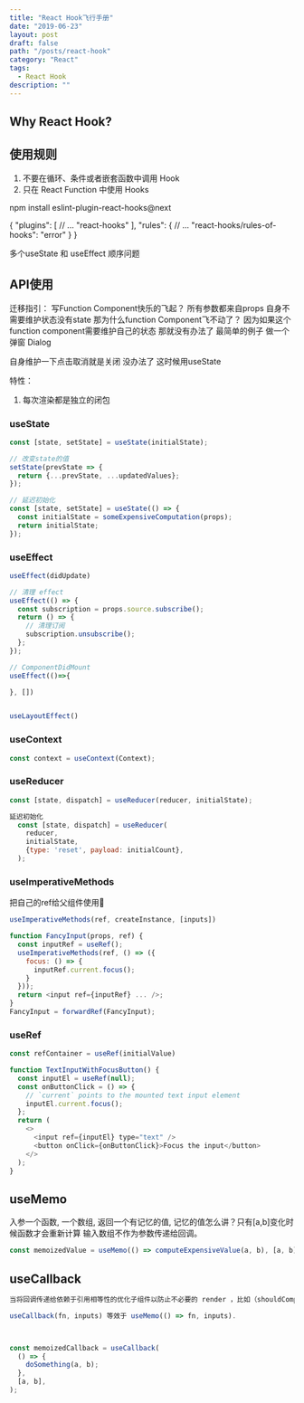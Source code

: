 ```yaml
---
title: "React Hook飞行手册"
date: "2019-06-23"
layout: post
draft: false
path: "/posts/react-hook"
category: "React"
tags:
  - React Hook
description: ""
---
```


## Why React Hook?

## 使用规则
1. 不要在循环、条件或者嵌套函数中调用 Hook
2. 只在 React Function 中使用 Hooks

npm install eslint-plugin-react-hooks@next

{
  "plugins": [
    // ...
    "react-hooks"
  ],
  "rules": {
    // ...
    "react-hooks/rules-of-hooks": "error"
  }
}


多个useState 和 useEffect 顺序问题




## API使用
迁移指引：
写Function Component快乐的飞起？ 所有参数都来自props 自身不需要维护状态没有state
那为什么function Component飞不动了？ 因为如果这个function component需要维护自己的状态
那就没有办法了 最简单的例子 做一个弹窗 Dialog

自身维护一下点击取消就是关闭 没办法了  这时候用useState

特性： 
1. 每次渲染都是独立的闭包
  

### useState



```javascript
const [state, setState] = useState(initialState);

// 改变state的值
setState(prevState => {
  return {...prevState, ...updatedValues};
});

// 延迟初始化
const [state, setState] = useState(() => {
  const initialState = someExpensiveComputation(props);
  return initialState;
});
```

### useEffect

```javascript
useEffect(didUpdate)

// 清理 effect
useEffect(() => {
  const subscription = props.source.subscribe();
  return () => {
    // 清理订阅
    subscription.unsubscribe();
  };
});

// ComponentDidMount
useEffect(()=>{

}, [])


useLayoutEffect()
```

### useContext

```javascript
const context = useContext(Context);
```

### useReducer

```javascript
const [state, dispatch] = useReducer(reducer, initialState);

延迟初始化
  const [state, dispatch] = useReducer(
    reducer,
    initialState,
    {type: 'reset', payload: initialCount},
  );


```

### useImperativeMethods
把自己的ref给父组件使用

```javascript
useImperativeMethods(ref, createInstance, [inputs])

function FancyInput(props, ref) {
  const inputRef = useRef();
  useImperativeMethods(ref, () => ({
    focus: () => {
      inputRef.current.focus();
    }
  }));
  return <input ref={inputRef} ... />;
}
FancyInput = forwardRef(FancyInput);
```

### useRef

```javascript
const refContainer = useRef(initialValue)

function TextInputWithFocusButton() {
  const inputEl = useRef(null);
  const onButtonClick = () => {
    // `current` points to the mounted text input element
    inputEl.current.focus();
  };
  return (
    <>
      <input ref={inputEl} type="text" />
      <button onClick={onButtonClick}>Focus the input</button>
    </>
  );
}
```

## useMemo
入参一个函数, 一个数组, 返回一个有记忆的值, 记忆的值怎么讲？只有[a,b]变化时候函数才会重新计算
输入数组不作为参数传递给回调。

```javascript
const memoizedValue = useMemo(() => computeExpensiveValue(a, b), [a, b]);
```

## useCallback

```javascript
当将回调传递给依赖于引用相等性的优化子组件以防止不必要的 render ，比如（shouldComponentUpdate）的时候，这非常有用。

useCallback(fn, inputs) 等效于 useMemo(() => fn, inputs).



const memoizedCallback = useCallback(
  () => {
    doSomething(a, b);
  },
  [a, b],
);
```


